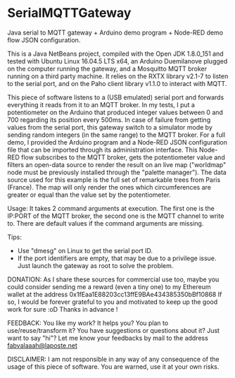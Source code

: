 # SerialMQTTGateway
Java serial to MQTT gateway + Arduino demo program + Node-RED demo flow JSON
configuration.

This is a Java NetBeans project, compiled with the Open JDK 1.8.0_151 and tested
with Ubuntu Linux 16.04.5 LTS x64, an Arduino Duemilanove plugged on the
computer running the gateway, and a Mosquitto MQTT broker running on a third
party machine. It relies on the RXTX library v2.1-7 to listen to the serial
port, and on the Paho client library v1.1.0 to interact with MQTT.

This piece of software listens to a (USB emulated) serial port and forwards
everything it reads from it to an MQTT broker. In my tests, I put a
potentiometer on the Arduino that produced integer values between 0 and 700
regarding its position every 500ms. In case of failure from getting values from
the serial port, this gateway switch to a simulator mode by sending random
integers (in the same range) to the MQTT broker.
For a full demo, I provided the Arduino program and a Node-RED JSON
configuration file that can be imported through its administration interface.
This Node-RED flow subscribes to the MQTT broker, gets the potentiometer value
and filters an open-data source to render the result on an live map ("worldmap"
node must be previously installed through the "palette manager"). The data
source used for this example is the full set of remarkable trees from Paris
(France). The map will only render the ones which circumferences are greater or
equal than the value set by the potentiometer.

Usage: It takes 2 command arguments at execution. The first one is the IP:PORT
of the MQTT broker, the second one is the MQTT channel to write to. There are
default values if the command arguments are missing.

Tips:
- Use "dmesg" on Linux to get the serial port ID.
- If the port identifiers are empty, that may be due to a privilege issue. Just
launch the gateway as root to solve the problem.

DONATION:
As I share these sources for commercial use too, maybe you could consider
sending me a reward (even a tiny one) to my Ethereum wallet at the address
0x1fEaa1E88203cc13ffE9BAe434385350bBf10868
If so, I would be forever grateful to you and motivated to keep up the good work
for sure :oD Thanks in advance !

FEEDBACK:
You like my work? It helps you? You plan to use/reuse/transform it? You have
suggestions or questions about it? Just want to say "hi"? Let me know your
feedbacks by mail to the address fabvalaaah@laposte.net

DISCLAIMER:
I am not responsible in any way of any consequence of the usage of this piece of
software. You are warned, use it at your own risks.
